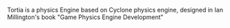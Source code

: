 Tortia is a physics Engine based on Cyclone physics engine, designed in Ian Millington's book "Game Physics Engine Development"